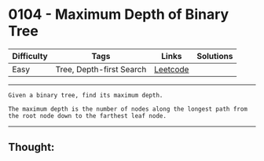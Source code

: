# 0104 - Maximum Depth of Binary Tree

Difficulty  | Tags | Links | Solutions
----------- | ---- | ----- | -----
Easy | Tree, Depth-first Search | [Leetcode](https://leetcode.com/problems/maximum-depth-of-binary-tree/description/) |


-----------

```
Given a binary tree, find its maximum depth.

The maximum depth is the number of nodes along the longest path from the root node down to the farthest leaf node.
```

-----------

## Thought:
